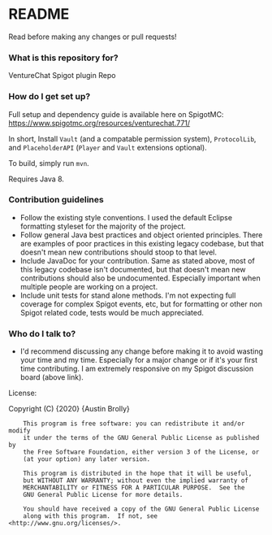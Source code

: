 # README #

Read before making any changes or pull requests!

### What is this repository for?

VentureChat Spigot plugin Repo

### How do I get set up?

Full setup and dependency guide is available here on SpigotMC: https://www.spigotmc.org/resources/venturechat.771/

In short, Install `Vault` (and a compatable permission system), `ProtocolLib`, and `PlaceholderAPI` (`Player` and
`Vault` extensions optional).

To build, simply run `mvn`.

Requires Java 8.

### Contribution guidelines

* Follow the existing style conventions. I used the default Eclipse formatting styleset for the majority of the project.
* Follow general Java best practices and object oriented principles. There are examples of poor practices in this
  existing legacy codebase, but that doesn't mean new contributions should stoop to that level.
* Include JavaDoc for your contribution. Same as stated above, most of this legacy codebase isn't documented, but that
  doesn't mean new contributions should also be undocumented. Especially important when multiple people are working on a
  project.
* Include unit tests for stand alone methods. I'm not expecting full coverage for complex Spigot events, etc, but for
  formatting or other non Spigot related code, tests would be much appreciated.

### Who do I talk to?

* I'd recommend discussing any change before making it to avoid wasting your time and my time. Especially for a major
  change or if it's your first time contributing. I am extremely responsive on my Spigot discussion board (above link).

License:

Copyright (C) {2020} {Austin Brolly}

```
    This program is free software: you can redistribute it and/or modify
    it under the terms of the GNU General Public License as published by
    the Free Software Foundation, either version 3 of the License, or
    (at your option) any later version.

    This program is distributed in the hope that it will be useful,
    but WITHOUT ANY WARRANTY; without even the implied warranty of
    MERCHANTABILITY or FITNESS FOR A PARTICULAR PURPOSE.  See the
    GNU General Public License for more details.

    You should have received a copy of the GNU General Public License
    along with this program.  If not, see <http://www.gnu.org/licenses/>.
```
